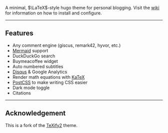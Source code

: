 A minimal, $\LaTeX$-style hugo theme for personal blogging. Visit the
[wiki](https://github.com/michaelneuper/hugo-texify3/wiki) for information on how to install and configure.

---

## Features

-   Any comment engine (giscus, remark42, hyvor, etc.)
-   [Mermaid](https://mermaid.js.org) support
-   DuckDuckGo search
-   Buymeacoffee widget
-   Auto numbered subtitles
-   [Disqus](https://disqus.com/) & Google Analytics
-   Render math equations with [KaTeX](https://katex.org/)
-   [PostCSS](https://postcss.org/) to make writing CSS easier
-   Dark mode toggle
-   Citations

---

## Acknowledgement

This is a fork of the [TeXify2](https://github.com/weastur/hugo-texify2) theme.
